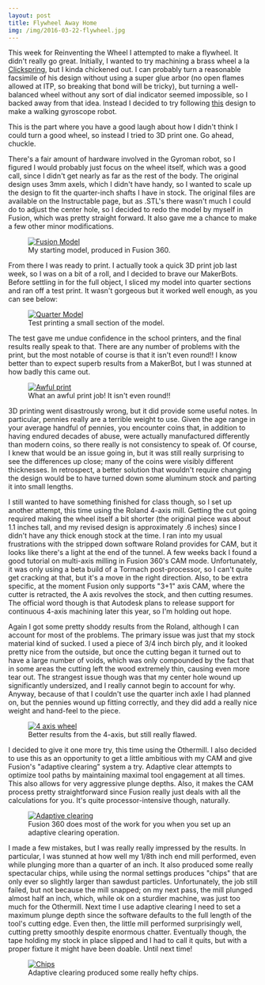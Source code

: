 ```yaml
---
layout: post
title: Flywheel Away Home
img: /img/2016-03-22-flywheel.jpg
---
```


This week for Reinventing the Wheel I attempted to make a flywheel. It didn't really go great. Initially, I wanted to try machining a brass wheel a la [Clickspring](https://www.youtube.com/watch?v=gaRY-58a60A), but I kinda chickened out. I can probably turn a reasonable facsimile of his design without using a super glue arbor (no open flames allowed at ITP, so breaking that bond will be tricky), but turning a well-balanced wheel without any sort of dial indicator seemed impossible, so I backed away from that idea. Instead I decided to try following [this](http://www.instructables.com/id/Gyroman-Walking-Gyroscope/?ALLSTEPS) design to make a walking gyroscope robot. 

This is the part where you have a good laugh about how I didn't think I could turn a good wheel, so instead I tried to 3D print one. Go ahead, chuckle.

There's a fair amount of hardware involved in the Gyroman robot, so I figured I would probably just focus on the wheel itself, which was a good call, since I didn't get nearly as far as the rest of the body. The original design uses 3mm axels, which I didn't have handy, so I wanted to scale up the design to fit the quarter-inch shafts I have in stock. The original files are available on the Instructable page, but as .STL's there wasn't much I could do to adjust the center hole, so I decided to redo the model by myself in Fusion, which was pretty straight forward. It also gave me a chance to make a few other minor modifications. 

<figure>
<a href="https://lh3.googleusercontent.com/gbHzzUxMzREAILS1TOPbW3eHC-S5Oyeni5R28XanAzJ_3Qao-NemSXIs556g9VmnEITXwEU4KvXXMlnQH27k0RN3nBrG7L0AwwrPQV0Gk1nOvXLi-c6jwlX46Xh8BQieFIK32o0CpDAbNkKMPxXy-uyB6K4Na3mF-w6_jFCAxzQrf1Rhh0_NwPaBXeI4inCf2wS0ygn11FewF1oCxY_jBcb4PCt6PtHDR-vEZvnjXbMRGtDRqt30DP4p9L1WKG1dlinCGA-PKrFE99zHScC4Rvztz4I5W-Y21rCFMySzU5kqwyCZNBf0lr-a-AXR3plPQ5TtQWeyqJRuJAICz64lel_jBnojtaPoBeMS6Fj1I05LARHCrDRWOnH974mdBr86n91JCmGapKlZOMehaXD7FbKXdtQXaVTSAUweaKJGtoqclthVUT8rb0AEiOlJ3AA6MLdJCVBYGnOZYNjlWTNPNHJCyHdO5n2j2scygzkF4Eq1ccIGzwC83ebrdPOHeXsaLIcpT36PnfuHEPVSJWfZhYwWS60rghX_qh0Grz5Ij9pXszmO60nF1WDv3LtHYEoNEThZ=w2650-h1610-no" data-lightbox="Fusion Model" data-title="My starting model, produced in Fusion 360.">
	<img src="https://lh3.googleusercontent.com/gbHzzUxMzREAILS1TOPbW3eHC-S5Oyeni5R28XanAzJ_3Qao-NemSXIs556g9VmnEITXwEU4KvXXMlnQH27k0RN3nBrG7L0AwwrPQV0Gk1nOvXLi-c6jwlX46Xh8BQieFIK32o0CpDAbNkKMPxXy-uyB6K4Na3mF-w6_jFCAxzQrf1Rhh0_NwPaBXeI4inCf2wS0ygn11FewF1oCxY_jBcb4PCt6PtHDR-vEZvnjXbMRGtDRqt30DP4p9L1WKG1dlinCGA-PKrFE99zHScC4Rvztz4I5W-Y21rCFMySzU5kqwyCZNBf0lr-a-AXR3plPQ5TtQWeyqJRuJAICz64lel_jBnojtaPoBeMS6Fj1I05LARHCrDRWOnH974mdBr86n91JCmGapKlZOMehaXD7FbKXdtQXaVTSAUweaKJGtoqclthVUT8rb0AEiOlJ3AA6MLdJCVBYGnOZYNjlWTNPNHJCyHdO5n2j2scygzkF4Eq1ccIGzwC83ebrdPOHeXsaLIcpT36PnfuHEPVSJWfZhYwWS60rghX_qh0Grz5Ij9pXszmO60nF1WDv3LtHYEoNEThZ=w2650-h1610-no" alt="Fusion Model" title="My starting model, produced in Fusion 360.">
</a>
<figcaption>My starting model, produced in Fusion 360.</figcaption>
</figure>

From there I was ready to print. I actually took a quick 3D print job last week, so I was on a bit of a roll, and I decided to brave our MakerBots. Before settling in for the full object, I sliced my model into quarter sections and ran off a test print. It wasn't gorgeous but it worked well enough, as you can see below:

<figure>
<a href="https://lh3.googleusercontent.com/oaHI-MN8tINsYNvxmc-E_pvk6R5UhXTsj_UkImiFp-tJvm5ARwOzF6xv4LLnYTltjzTHlAWYdbIUSAuptAYpQr9U9xbd3IwpTIvS6XlVi3AYKuhxh7xwsMOOzfeorIJAsLpDHPZrNDGaYPMTaQ56dydxZ9wTrtSEF_80pYLEXPHTRQOCyUFxK0HmPxJ9IylP8nL980Z2NGXCDEBWZ4gix-JjF-Z-lZ3eKZUJRI52bi9det36zNTKrPHXw77jmJflj86Faktn453kIz-uzGqUWhY4yfBSAPwmKPJRghr42FDR3o37O-AJSaJI9TMI5Trmz1pnITyLHeGF6ysTX8uDVOEw2X521VsAcWGVUZ2Y2nxeV75ABGSkiNFSbgumfFB79zCu7Nnty3ExSywn2Spk951KeCE71r6t9xe1bkLIXVNIKFT9BBEf7kh84lo7KpA6zhzLkQtnQ-cQjq5x0Ct3G0blBe7NfQyKGDvyLbsohCoByHCR_O3gmBdJe9ypsdCn5RVQozjixYXpOnzE6JE5LEvyhBm-eMVDiPLGJDSmXQh9QQ1i5JuuT4gHfkxvlGbsfycZ=w2650-h1610-no" data-lightbox="Quarter Model" data-title="Test printing a small section of the model.">
	<img src="https://lh3.googleusercontent.com/oaHI-MN8tINsYNvxmc-E_pvk6R5UhXTsj_UkImiFp-tJvm5ARwOzF6xv4LLnYTltjzTHlAWYdbIUSAuptAYpQr9U9xbd3IwpTIvS6XlVi3AYKuhxh7xwsMOOzfeorIJAsLpDHPZrNDGaYPMTaQ56dydxZ9wTrtSEF_80pYLEXPHTRQOCyUFxK0HmPxJ9IylP8nL980Z2NGXCDEBWZ4gix-JjF-Z-lZ3eKZUJRI52bi9det36zNTKrPHXw77jmJflj86Faktn453kIz-uzGqUWhY4yfBSAPwmKPJRghr42FDR3o37O-AJSaJI9TMI5Trmz1pnITyLHeGF6ysTX8uDVOEw2X521VsAcWGVUZ2Y2nxeV75ABGSkiNFSbgumfFB79zCu7Nnty3ExSywn2Spk951KeCE71r6t9xe1bkLIXVNIKFT9BBEf7kh84lo7KpA6zhzLkQtnQ-cQjq5x0Ct3G0blBe7NfQyKGDvyLbsohCoByHCR_O3gmBdJe9ypsdCn5RVQozjixYXpOnzE6JE5LEvyhBm-eMVDiPLGJDSmXQh9QQ1i5JuuT4gHfkxvlGbsfycZ=w2650-h1610-no" alt="Quarter Model" title="Test printing a small section of the model.">
</a>
<figcaption>Test printing a small section of the model.</figcaption>
</figure>

The test gave me undue confidence in the school printers, and the final results really speak to that. There are any number of problems with the print, but the most notable of course is that it isn't even round!! I know better than to expect superb results from a MakerBot, but I was stunned at how badly this came out.

<figure>
<a href="https://lh3.googleusercontent.com/q3dPdcFbNis3mrb-o4qWZkH292xFCizDeklDA54fsu6z_cepV0JQMZ1S0Yv52LtOMTQDrWJPgVnqJK8uaGH7QNJn0JvOycZFLX8NMJhuFUN64EdrZ3hwotJdB8vWatYC-FLiCd6BtbVnfGzcLp8gB0_LcR7Ol-TIQjRaBiSXZ1BYGsgRvxEElUHjIr3jvgdhyj0vmekVinPnPE_lET9FaPD5MCnLzGqtCqnTEAvVcxJqHIYbTJQvK_j_a4XccO3cz-5lbhRxCez-9Ms6IoMbUT86yC9JWUomktfH1q-3sjH9Ulyuvc3BxwiYSUMIEbRv_sctQfTS-Pj-S5IVg05sqzxGgeRC2un7Bjr3h1NpUmCnvPVlDmwP8AFXTA8OofCpQP0h7KoQveH_xncOYZsG4vlPrwdqjENJMnqv3xR4tLLkBtfyKeFFzyV7pfB_-xELx_trq0i8wx2bL-MMAqzgLPy6xmeByxovIsmf4CgfC-DWFKL6IUsjkaY_eTbl_KbjlCxRD1OJFIJzzaPx7vFnoSG2FytX0cXaPqGjYWGUx6FAZegpUeEJRT2fopJq_txQTYKU=w1918-h1610-no" data-lightbox="Awful print" data-title="What an awful print job! It isn't even round!!">
	<img src="https://lh3.googleusercontent.com/q3dPdcFbNis3mrb-o4qWZkH292xFCizDeklDA54fsu6z_cepV0JQMZ1S0Yv52LtOMTQDrWJPgVnqJK8uaGH7QNJn0JvOycZFLX8NMJhuFUN64EdrZ3hwotJdB8vWatYC-FLiCd6BtbVnfGzcLp8gB0_LcR7Ol-TIQjRaBiSXZ1BYGsgRvxEElUHjIr3jvgdhyj0vmekVinPnPE_lET9FaPD5MCnLzGqtCqnTEAvVcxJqHIYbTJQvK_j_a4XccO3cz-5lbhRxCez-9Ms6IoMbUT86yC9JWUomktfH1q-3sjH9Ulyuvc3BxwiYSUMIEbRv_sctQfTS-Pj-S5IVg05sqzxGgeRC2un7Bjr3h1NpUmCnvPVlDmwP8AFXTA8OofCpQP0h7KoQveH_xncOYZsG4vlPrwdqjENJMnqv3xR4tLLkBtfyKeFFzyV7pfB_-xELx_trq0i8wx2bL-MMAqzgLPy6xmeByxovIsmf4CgfC-DWFKL6IUsjkaY_eTbl_KbjlCxRD1OJFIJzzaPx7vFnoSG2FytX0cXaPqGjYWGUx6FAZegpUeEJRT2fopJq_txQTYKU=w1918-h1610-no" alt="Awful print" title="What an awful print job! It isn't even round!!">
</a>
<figcaption>What an awful print job! It isn't even round!!</figcaption>
</figure>

3D printing went disastrously wrong, but it did provide some useful notes. In particular, pennies really are a terrible weight to use. Given the age range in your average handful of pennies, you encounter coins that, in addition to having endured decades of abuse, were actually manufactured differently than modern coins, so there really is not consistency to speak of. Of course, I knew that would be an issue going in, but it was still really surprising to see the differences up close; many of the coins were visibly different thicknesses. In retrospect, a better solution that wouldn't require changing the design would be to have turned down some aluminum stock and parting it into small lengths.

I still wanted to have something finished for class though, so I set up another attempt, this time using the Roland 4-axis mill. Getting the cut going required making the wheel itself a bit shorter (the original piece was about 1.1 inches tall, and my revised design is approximately .6 inches) since I didn't have any thick enough stock at the time. I ran into my usual frustrations with the stripped down software Roland provides for CAM, but it looks like there's a light at the end of the tunnel. A few weeks back I found a good tutorial on multi-axis milling in Fusion 360's CAM mode. Unfortunately, it was only using a beta build of a Tormach post-processor, so I can't quite get cracking at that, but it's a move in the right direction. Also, to be extra specific, at the moment Fusion only supports "3+1" axis CAM, where the cutter is retracted, the A axis revolves the stock, and then cutting resumes. The official word though is that Autodesk plans to release support for continuous 4-axis machining later this year, so I'm holding out hope.

Again I got some pretty shoddy results from the Roland, although I can account for most of the problems. The primary issue was just that my stock material kind of sucked. I used a piece of 3/4 inch birch ply, and it looked pretty nice from the outside, but once the cutting began it turned out to have a large number of voids, which was only compounded by the fact that in some areas the cutting left the wood extremely thin, causing even more tear out. The strangest issue though was that my center hole wound up significantly undersized, and I really cannot begin to account for why. Anyway, because of that I couldn't use the quarter inch axle I had planned on, but the pennies wound up fitting correctly, and they did add a really nice weight and hand-feel to the piece.

<figure>
<a href="https://lh3.googleusercontent.com/HCUbjsrmSNY4VUrEneHbzlDa-ME93-BxIFkOeXHa_CXLm0W88wnjrgQ-_mGlW6FrmPaAASlNagyAaZXM4zDIiT7USJDb21d5l5w48au1GrgvZPeQmBuMueNXTmGqMlE0E_IaH4A4ygp8AC8hPfjXVVfEEUF7VVhviqSsCoI7cpq4y41WRNQcofSoO44xUYV-jVtOj8hovi6nq014W6oTFMyPtN3jHX0GOTRblnWLdzU1oulOekUB9gPXhbuudYKiB0z4KhYCsKKx8H0maar_JfgWOO_61wXbxAPiVGpHhew8dfieffZHudkwaEWB6T9gMYprx1EEzhDgDf92tJHEuWgQXLeOuO7Y7JN8hbC6btsRYvIZfEIpYcA5KePJDiWIIG6CdjCKDQclEF2lEVkTdf_CQ71HUIujLSha0ytxdDSqLSV7OECqCijax8oVpIR1l2_fGiMVLsFh_42xW1tojQjtKGjgzUUXIxxz89LBHTg1L8HSC9zzQaVq8aVTxNUdiNAT-wMDBCBYz5qt4kAYFMBvXocgDB7rGACqbOLwAYnsPxex16H-GVSYASqeJawwybXo=w2322-h1610-no" data-lightbox="4 axis wheel" data-title="Better results from the 4-axis, but still really flawed.">
	<img src="https://lh3.googleusercontent.com/HCUbjsrmSNY4VUrEneHbzlDa-ME93-BxIFkOeXHa_CXLm0W88wnjrgQ-_mGlW6FrmPaAASlNagyAaZXM4zDIiT7USJDb21d5l5w48au1GrgvZPeQmBuMueNXTmGqMlE0E_IaH4A4ygp8AC8hPfjXVVfEEUF7VVhviqSsCoI7cpq4y41WRNQcofSoO44xUYV-jVtOj8hovi6nq014W6oTFMyPtN3jHX0GOTRblnWLdzU1oulOekUB9gPXhbuudYKiB0z4KhYCsKKx8H0maar_JfgWOO_61wXbxAPiVGpHhew8dfieffZHudkwaEWB6T9gMYprx1EEzhDgDf92tJHEuWgQXLeOuO7Y7JN8hbC6btsRYvIZfEIpYcA5KePJDiWIIG6CdjCKDQclEF2lEVkTdf_CQ71HUIujLSha0ytxdDSqLSV7OECqCijax8oVpIR1l2_fGiMVLsFh_42xW1tojQjtKGjgzUUXIxxz89LBHTg1L8HSC9zzQaVq8aVTxNUdiNAT-wMDBCBYz5qt4kAYFMBvXocgDB7rGACqbOLwAYnsPxex16H-GVSYASqeJawwybXo=w2322-h1610-no" alt="4 axis wheel" title="Better results from the 4-axis, but still really flawed.">
</a>
<figcaption>Better results from the 4-axis, but still really flawed.</figcaption>
</figure>

I decided to give it one more try, this time using the Othermill. I also decided to use this as an opportunity to get a little ambitious with my CAM and give Fusion's "adaptive clearing" system a try. Adaptive clear attempts to optimize tool paths by maintaining maximal tool engagement at all times. This also allows for very aggressive plunge depths. Also, it makes the CAM process pretty straightforward since Fusion really just deals with all the calculations for you. It's quite processor-intensive though, naturally.

<figure>
<a href="https://lh3.googleusercontent.com/htXuVIGFiQCkf2XejIe5MSc1d9Hm9C2HDO1BkV4yAFHm1ZJqL7yelwutTPOinjPrcxNF0RsoJVAeiXNiZYz2zMSnE6cX029AViA0VkINEFHgQxfa_yqDWrWBF4iFl210Np1XSus-0lWsz71hTksmb2WcLsyK_x6QhYiM0Vll3dhiDs62sm3TeaiPui2LGRFQkaPBofssFOO-2szgbzT2r2ROZQM2o89jG2is6expsIl7WY4s-ehCEEO78z8KoQDg1QtMx7nM5VSNf_YbYu1i82fj5Wt_w2JJlFGzzjQKcZqU2KVlDZwdm02RJVB9nn-ToYgMWJeKDxgBqhCvSr_sRNWnDCWKmiB-tq2PlXLVJlXlgAwQrN7CqxiDrzQRqST8N66uJtuNPAYDKABA1lz1CVKy-uTtt3m5yhpxw91lexjNOJynj8aoJ0b0LuHaLlf924C7l8xb44HR-d-10WiB2ovAy1lRSHe3kkESpJUvChxUD9DJ9Gzi3Ip3wai_YD5lPnKZEt18VPg7VeLa6j8vsVgWri1x0ZIKLZn3wxdVEVelcQ0gQf0KgFg8OH_8Gy2eCxRw=w2576-h1610-no" data-lightbox="Adaptive clearing" data-title="Fusion 360 does most of the work for you when you set up an adaptive clearing operation.">
	<img src="https://lh3.googleusercontent.com/htXuVIGFiQCkf2XejIe5MSc1d9Hm9C2HDO1BkV4yAFHm1ZJqL7yelwutTPOinjPrcxNF0RsoJVAeiXNiZYz2zMSnE6cX029AViA0VkINEFHgQxfa_yqDWrWBF4iFl210Np1XSus-0lWsz71hTksmb2WcLsyK_x6QhYiM0Vll3dhiDs62sm3TeaiPui2LGRFQkaPBofssFOO-2szgbzT2r2ROZQM2o89jG2is6expsIl7WY4s-ehCEEO78z8KoQDg1QtMx7nM5VSNf_YbYu1i82fj5Wt_w2JJlFGzzjQKcZqU2KVlDZwdm02RJVB9nn-ToYgMWJeKDxgBqhCvSr_sRNWnDCWKmiB-tq2PlXLVJlXlgAwQrN7CqxiDrzQRqST8N66uJtuNPAYDKABA1lz1CVKy-uTtt3m5yhpxw91lexjNOJynj8aoJ0b0LuHaLlf924C7l8xb44HR-d-10WiB2ovAy1lRSHe3kkESpJUvChxUD9DJ9Gzi3Ip3wai_YD5lPnKZEt18VPg7VeLa6j8vsVgWri1x0ZIKLZn3wxdVEVelcQ0gQf0KgFg8OH_8Gy2eCxRw=w2576-h1610-no" alt="Adaptive clearing" title="Fusion 360 does most of the work for you when you set up an adaptive clearing operation.">
</a>
<figcaption>Fusion 360 does most of the work for you when you set up an adaptive clearing operation.</figcaption>
</figure>

I made a few mistakes, but I was really really impressed by the results. In particular, I was stunned at how well my 1/8th inch end mill performed, even while plunging more than a quarter of an inch. It also produced some really spectacular chips, while using the normal settings produces "chips" that are only ever so slightly larger than sawdust particles. Unfortunately, the job still failed, but not because the mill snapped; on my next pass, the mill plunged almost half an inch, which, while ok on a sturdier machine, was just too much for the Othermill. Next time I use adaptive clearing I need to set a maximum plunge depth since the software defaults to the full length of the tool's cutting edge. Even then, the little mill performed surprisingly well, cutting pretty smoothly despite enormous chatter. Eventually though, the tape holding my stock in place slipped and I had to call it quits, but with a proper fixture it might have been doable. Until next time!

<figure>
<a href="https://lh3.googleusercontent.com/Od4mGxew-NWvhbjBg8YGL8VBjOHM5JQOPv8lc2wEqOg5jV1OyJd2Rf9lFBm_1S78Uu_Z1_XTQtaRwoNWv5YUWj9EKyz1NNWhrDBmDgUMjYDQRauwIsDwb1POND1EMYujmfsPV6ZQlcVkJkhGzJ-0vrbLxhJPFon_HuBU7XhCRcfkOpBGKKowANgQc6ST5aaKw5_lAQ2EiRjc8LBo5_LGutDPSCcM229ftJEYuYYF9jDXjqcguuA4Lg4jqcpuxziTgjtPelySc_1D6fOtubOsAsb_q-YvvaND6ekm8GS432bLYRw2w8nAAyZLSjAQoLut2k7lqtRv_atAqmyaOKUHp2qQXZoA_T78HoovhOEVUg_g5V-DmSrwSw3v2nYXQGe6-v_JYwb3Lex_mHIDUn3EW2XBGsLiqHRAkwqToM2oErAj0jSyEvoh9SaN5LlhQLw9_bZ89-dglqgWPcp3cJX-11SV_-C-Bf4o7UnGCRio0AVr6VBUmPdCX_btO8n0aH_DQc4nzeOFPhHqgmpVFW_GtpB1_TyutsDZiB2MFMEStVQol-YBLri9OvdCwLfha2zLXImC=w1688-h1610-no" data-lightbox="Chips" data-title="Adaptive clearing produced some really hefty chips.">
	<img src="https://lh3.googleusercontent.com/Od4mGxew-NWvhbjBg8YGL8VBjOHM5JQOPv8lc2wEqOg5jV1OyJd2Rf9lFBm_1S78Uu_Z1_XTQtaRwoNWv5YUWj9EKyz1NNWhrDBmDgUMjYDQRauwIsDwb1POND1EMYujmfsPV6ZQlcVkJkhGzJ-0vrbLxhJPFon_HuBU7XhCRcfkOpBGKKowANgQc6ST5aaKw5_lAQ2EiRjc8LBo5_LGutDPSCcM229ftJEYuYYF9jDXjqcguuA4Lg4jqcpuxziTgjtPelySc_1D6fOtubOsAsb_q-YvvaND6ekm8GS432bLYRw2w8nAAyZLSjAQoLut2k7lqtRv_atAqmyaOKUHp2qQXZoA_T78HoovhOEVUg_g5V-DmSrwSw3v2nYXQGe6-v_JYwb3Lex_mHIDUn3EW2XBGsLiqHRAkwqToM2oErAj0jSyEvoh9SaN5LlhQLw9_bZ89-dglqgWPcp3cJX-11SV_-C-Bf4o7UnGCRio0AVr6VBUmPdCX_btO8n0aH_DQc4nzeOFPhHqgmpVFW_GtpB1_TyutsDZiB2MFMEStVQol-YBLri9OvdCwLfha2zLXImC=w1688-h1610-no" alt="Chips" title="Adaptive clearing produced some really hefty chips.">
</a>
<figcaption>Adaptive clearing produced some really hefty chips.</figcaption>
</figure>